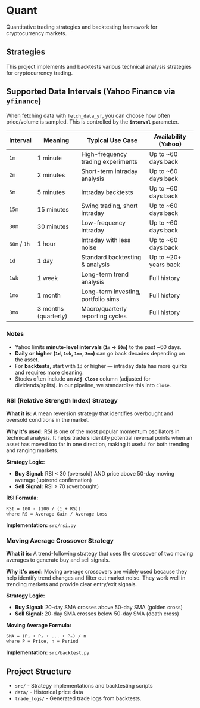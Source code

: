 # Quant
Quantitative trading strategies and backtesting framework for cryptocurrency markets.

## Strategies

This project implements and backtests various technical analysis strategies for cryptocurrency trading.

## Supported Data Intervals (Yahoo Finance via `yfinance`)

When fetching data with `fetch_data_yf`, you can choose how often price/volume is sampled. This is controlled by the **`interval`** parameter.

| Interval     | Meaning             | Typical Use Case                   | Availability (Yahoo)            |
|--------------|---------------------|------------------------------------|---------------------------------|
| `1m`         | 1 minute            | High-frequency trading experiments | Up to ~60 days back             |
| `2m`         | 2 minutes           | Short-term intraday analysis       | Up to ~60 days back             |
| `5m`         | 5 minutes           | Intraday backtests                 | Up to ~60 days back             |
| `15m`        | 15 minutes          | Swing trading, short intraday      | Up to ~60 days back             |
| `30m`        | 30 minutes          | Low-frequency intraday             | Up to ~60 days back             |
| `60m` / `1h` | 1 hour              | Intraday with less noise           | Up to ~60 days back             |
| `1d`         | 1 day               | Standard backtesting & analysis    | Up to ~20+ years back           |
| `1wk`        | 1 week              | Long-term trend analysis           | Full history                    |
| `1mo`        | 1 month             | Long-term investing, portfolio sims| Full history                    |
| `3mo`        | 3 months (quarterly)| Macro/quarterly reporting cycles   | Full history                    |

### Notes
- Yahoo limits **minute-level intervals (`1m` → `60m`)** to the past ~60 days.  
- **Daily or higher (`1d`, `1wk`, `1mo`, `3mo`)** can go back decades depending on the asset.  
- For **backtests**, start with `1d` or higher — intraday data has more quirks and requires more cleaning.  
- Stocks often include an **`Adj Close`** column (adjusted for dividends/splits). In our pipeline, we standardize this into `close`.

### RSI (Relative Strength Index) Strategy

**What it is:** A mean reversion strategy that identifies overbought and oversold conditions in the market.

**Why it's used:** RSI is one of the most popular momentum oscillators in technical analysis. It helps traders identify potential reversal points when an asset has moved too far in one direction, making it useful for both trending and ranging markets.

**Strategy Logic:**
- **Buy Signal:** RSI < 30 (oversold) AND price above 50-day moving average (uptrend confirmation)
- **Sell Signal:** RSI > 70 (overbought)

**RSI Formula:**
```
RSI = 100 - (100 / (1 + RS))
where RS = Average Gain / Average Loss
```

**Implementation:** `src/rsi.py`

### Moving Average Crossover Strategy

**What it is:** A trend-following strategy that uses the crossover of two moving averages to generate buy and sell signals.

**Why it's used:** Moving average crossovers are widely used because they help identify trend changes and filter out market noise. They work well in trending markets and provide clear entry/exit signals.

**Strategy Logic:**
- **Buy Signal:** 20-day SMA crosses above 50-day SMA (golden cross)
- **Sell Signal:** 20-day SMA crosses below 50-day SMA (death cross)

**Moving Average Formula:**
```
SMA = (P₁ + P₂ + ... + Pₙ) / n
where P = Price, n = Period
```

**Implementation:** `src/backtest.py`

## Project Structure

- `src/` - Strategy implementations and backtesting scripts
- `data/` - Historical price data
- `trade_logs/` - Generated trade logs from backtests.
